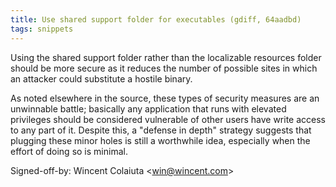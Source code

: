 ```yaml
---
title: Use shared support folder for executables (gdiff, 64aadbd)
tags: snippets
---
```


Using the shared support folder rather than the localizable resources folder should be more secure as it reduces the number of possible sites in which an attacker could substitute a hostile binary.

As noted elsewhere in the source, these types of security measures are an unwinnable battle; basically any application that runs with elevated privileges should be considered vulnerable of other users have write access to any part of it. Despite this, a "defense in depth" strategy suggests that plugging these minor holes is still a worthwhile idea, especially when the effort of doing so is minimal.

Signed-off-by: Wincent Colaiuta &lt;win@wincent.com&gt;
